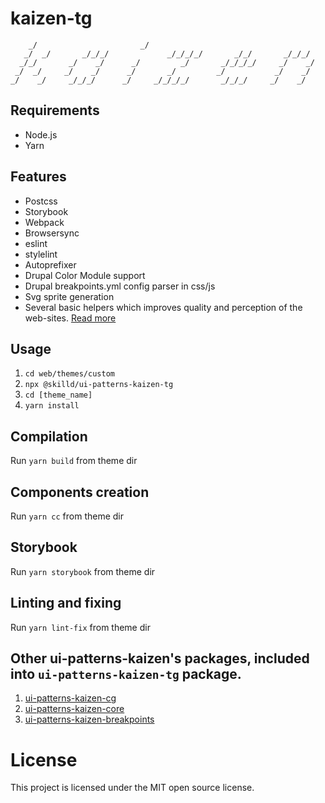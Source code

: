 # kaizen-tg

        _/                       _/
       _/  _/       _/_/_/             _/_/_/_/       _/_/       _/_/_/
      _/_/       _/    _/      _/         _/       _/_/_/_/     _/    _/
     _/  _/     _/    _/      _/       _/         _/           _/    _/
    _/    _/     _/_/_/      _/     _/_/_/_/       _/_/_/     _/    _/


## Requirements

- Node.js
- Yarn


## Features

- Postcss
- Storybook
- Webpack
- Browsersync
- eslint
- stylelint
- Autoprefixer
- Drupal Color Module support
- Drupal breakpoints.yml config parser in css/js
- Svg sprite generation
- Several basic helpers which improves quality and perception of the web-sites. [Read more](https://www.npmjs.com/package/@skilld/ui-patterns-kaizen-core)

## Usage

1. `cd web/themes/custom`
2. `npx @skilld/ui-patterns-kaizen-tg`
3. `cd [theme_name]`
4. `yarn install`

## Compilation

Run `yarn build` from theme dir

## Components creation

Run `yarn cc` from theme dir

## Storybook

Run `yarn storybook` from theme dir

## Linting and fixing

Run `yarn lint-fix` from theme dir

## Other ui-patterns-kaizen's packages, included into `ui-patterns-kaizen-tg` package.
1. [ui-patterns-kaizen-cg](https://www.npmjs.com/package/@skilld/ui-patterns-kaizen-cg)
2. [ui-patterns-kaizen-core](https://www.npmjs.com/package/@skilld/ui-patterns-kaizen-core)
3. [ui-patterns-kaizen-breakpoints](https://www.npmjs.com/package/@skilld/ui-patterns-kaizen-breakpoints)

# License

This project is licensed under the MIT open source license.
